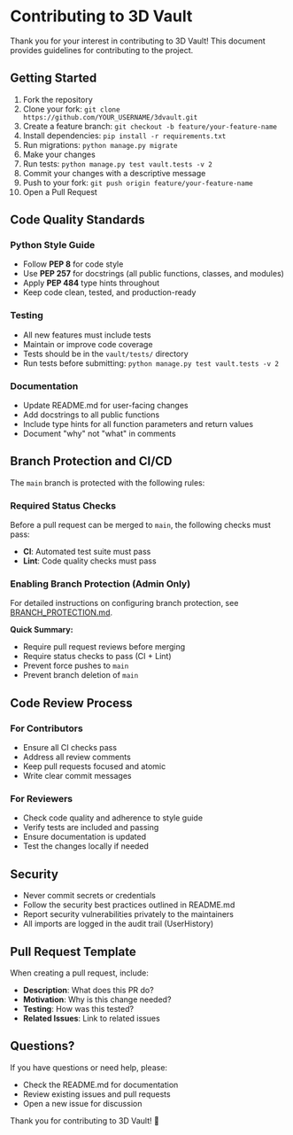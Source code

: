 # Contributing to 3D Vault

Thank you for your interest in contributing to 3D Vault! This document provides guidelines for contributing to the project.

## Getting Started

1. Fork the repository
2. Clone your fork: `git clone https://github.com/YOUR_USERNAME/3dvault.git`
3. Create a feature branch: `git checkout -b feature/your-feature-name`
4. Install dependencies: `pip install -r requirements.txt`
5. Run migrations: `python manage.py migrate`
6. Make your changes
7. Run tests: `python manage.py test vault.tests -v 2`
8. Commit your changes with a descriptive message
9. Push to your fork: `git push origin feature/your-feature-name`
10. Open a Pull Request

## Code Quality Standards

### Python Style Guide
- Follow **PEP 8** for code style
- Use **PEP 257** for docstrings (all public functions, classes, and modules)
- Apply **PEP 484** type hints throughout
- Keep code clean, tested, and production-ready

### Testing
- All new features must include tests
- Maintain or improve code coverage
- Tests should be in the `vault/tests/` directory
- Run tests before submitting: `python manage.py test vault.tests -v 2`

### Documentation
- Update README.md for user-facing changes
- Add docstrings to all public functions
- Include type hints for all function parameters and return values
- Document "why" not "what" in comments

## Branch Protection and CI/CD

The `main` branch is protected with the following rules:

### Required Status Checks
Before a pull request can be merged to `main`, the following checks must pass:
- **CI**: Automated test suite must pass
- **Lint**: Code quality checks must pass

### Enabling Branch Protection (Admin Only)

For detailed instructions on configuring branch protection, see [BRANCH_PROTECTION.md](.github/BRANCH_PROTECTION.md).

**Quick Summary:**
- Require pull request reviews before merging
- Require status checks to pass (CI + Lint)
- Prevent force pushes to `main`
- Prevent branch deletion of `main`

## Code Review Process

### For Contributors
- Ensure all CI checks pass
- Address all review comments
- Keep pull requests focused and atomic
- Write clear commit messages

### For Reviewers
- Check code quality and adherence to style guide
- Verify tests are included and passing
- Ensure documentation is updated
- Test the changes locally if needed

## Security

- Never commit secrets or credentials
- Follow the security best practices outlined in README.md
- Report security vulnerabilities privately to the maintainers
- All imports are logged in the audit trail (UserHistory)

## Pull Request Template

When creating a pull request, include:
- **Description**: What does this PR do?
- **Motivation**: Why is this change needed?
- **Testing**: How was this tested?
- **Related Issues**: Link to related issues

## Questions?

If you have questions or need help, please:
- Check the README.md for documentation
- Review existing issues and pull requests
- Open a new issue for discussion

Thank you for contributing to 3D Vault! 🚀
